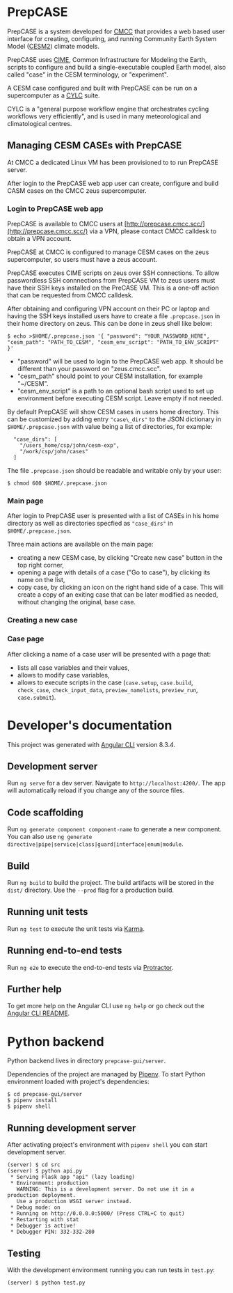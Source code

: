 # PrepCASE

PrepCASE is a system developed for [CMCC](https://www.cmcc.it/)
that provides a web based user interface
for creating, configuring, and running Community Earth System Model ([CESM2](http://www.cesm.ucar.edu/models/cesm2/)) climate models.

PrepCASE uses [CIME](https://esmci.github.io/cime/versions/master/html/index.html), Common Infrastructure for Modeling the Earth,
scripts to configure and build a single-executable coupled Earth model,
also called "case" in the CESM terminology, or "experiment".

A CESM case configured and built with PrepCASE
can be run on a supercomputer as a
[CYLC](https://cylc.github.io/) suite.

CYLC is a "general purpose workflow engine that orchestrates cycling workflows very efficiently",
and is used in many meteorological and climatological centres. 

## Managing CESM CASEs with PrepCASE

At CMCC a dedicated Linux VM has been provisioned to
to run PrepCASE server.

After login to the PrepCASE web app
user can create, configure and build CASM cases on the CMCC zeus supercomputer.

### Login to PrepCASE web app

PrepCASE is available to CMCC users at [http://prepcase.cmcc.scc/](http://prepcase.cmcc.scc/) via a VPN,
please contact CMCC calldesk to obtain a VPN account.

PrepCASE at CMCC is configured to manage CESM cases on the zeus supercomputer,
so users must have a zeus account.

PrepCASE executes CIME scripts on zeus over SSH connections.
To allow passwordless SSH connnections from PrepCASE VM to zeus
users must have their SSH keys installed on the PreCASE VM.
This is a one-off action that can be requested from CMCC calldesk.

After obtaining and configuring VPN account on their PC or laptop
and having the SSH keys installed
users have to create a file `.prepcase.json` in their home directory on zeus.
This can be done in zeus shell like below:

```
$ echo >$HOME/.prepcase.json '{ "password": "YOUR_PASSWORD_HERE", "cesm_path": "PATH_TO_CESM", "cesm_env_script": "PATH_TO_ENV_SCRIPT" }'
```

- "password" will be used to login to the PrepCASE web app. It should be different than your password on "zeus.cmcc.scc".
- "cesm\_path" should point to your CESM installation, for example "~/CESM".
- "cesm\_env\_script" is a path to an optional bash script used to set up environment before executing CESM script. Leave empty if not needed.

By default PrepCASE will show CESM cases in users home directory.
This can be customized by adding entry `"case\_dirs"` to the JSON dictionary in `$HOME/.prepcase.json`
with value being a list of directories,
for example:

```
  "case_dirs": [
    "/users_home/csp/john/cesm-exp", 
    "/work/csp/john/cases"
  ]
```

The file `.prepcase.json` should be readable and writable only by your user:

```
$ chmod 600 $HOME/.prepcase.json
```

### Main page

After login to PrepCASE
user is presented with a list of CASEs
in his home directory as well as directories specfied as `"case_dirs"` in `$HOME/.prepcase.json`.

Three main actions are available on the main page:
- creating a new CESM case, by clicking "Create new case" button in the top right corner,
- opening a page with details of a case ("Go to case"), by clicking its name on the list,
- copy case, by clicking an icon on the right hand side of a case. 
This will create a copy of an exiting case that can be later modified as needed,
without changing the original, base case.

### Creating a new case

### Case page

After clicking a name of a case user will be presented with a page that:
- lists all case variables and their values,
- allows to modify case variables,
- allows to execute scripts in the case (`case.setup`, `case.build`, `check_case`, `check_input_data`, `preview_namelists`, `preview_run`, `case.submit`).


# Developer's documentation

This project was generated with [Angular CLI](https://github.com/angular/angular-cli) version 8.3.4.

## Development server

Run `ng serve` for a dev server. Navigate to `http://localhost:4200/`. The app will automatically reload if you change any of the source files.

## Code scaffolding

Run `ng generate component component-name` to generate a new component. You can also use `ng generate directive|pipe|service|class|guard|interface|enum|module`.

## Build

Run `ng build` to build the project. The build artifacts will be stored in the `dist/` directory. Use the `--prod` flag for a production build.

## Running unit tests

Run `ng test` to execute the unit tests via [Karma](https://karma-runner.github.io).

## Running end-to-end tests

Run `ng e2e` to execute the end-to-end tests via [Protractor](http://www.protractortest.org/).

## Further help

To get more help on the Angular CLI use `ng help` or go check out the [Angular CLI README](https://github.com/angular/angular-cli/blob/master/README.md).

# Python backend

Python backend lives in directory `prepcase-gui/server`.

Dependencies of the project are managed by [Pipenv](https://github.com/pypa/pipenv).
To start Python environment loaded with project's dependencies:

```
$ cd prepcase-gui/server      
$ pipenv install
$ pipenv shell
```

## Running development server

After activating project's environment with `pipenv shell` you can start development server.

```
(server) $ cd src
(server) $ python api.py
 * Serving Flask app "api" (lazy loading)
 * Environment: production
   WARNING: This is a development server. Do not use it in a production deployment.
   Use a production WSGI server instead.
 * Debug mode: on
 * Running on http://0.0.0.0:5000/ (Press CTRL+C to quit)
 * Restarting with stat
 * Debugger is active!
 * Debugger PIN: 332-332-280
```

## Testing

With the development environment running you can run tests in `test.py`:

```
(server) $ python test.py
```
